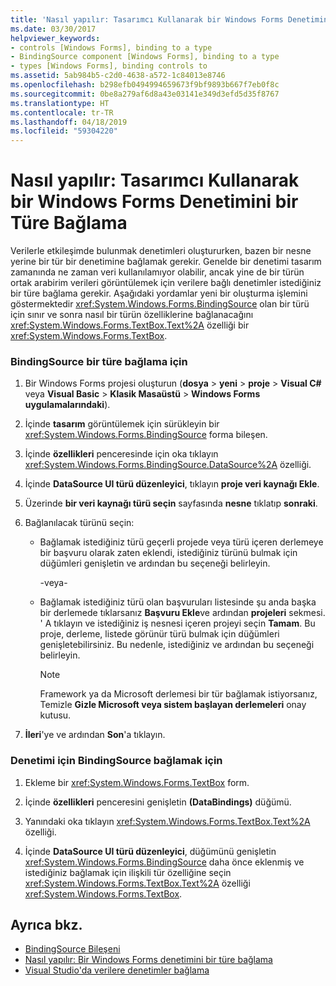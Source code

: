 ```yaml
---
title: 'Nasıl yapılır: Tasarımcı Kullanarak bir Windows Forms Denetimini bir Türe Bağlama'
ms.date: 03/30/2017
helpviewer_keywords:
- controls [Windows Forms], binding to a type
- BindingSource component [Windows Forms], binding to a type
- types [Windows Forms], binding controls to
ms.assetid: 5ab984b5-c2d0-4638-a572-1c84013e8746
ms.openlocfilehash: b298efb0494994659673f9bf9893b667f7eb0f8c
ms.sourcegitcommit: 0be8a279af6d8a43e03141e349d3efd5d35f8767
ms.translationtype: HT
ms.contentlocale: tr-TR
ms.lasthandoff: 04/18/2019
ms.locfileid: "59304220"
---
```

# <a name="how-to-bind-a-windows-forms-control-to-a-type-using-the-designer"></a>Nasıl yapılır: Tasarımcı Kullanarak bir Windows Forms Denetimini bir Türe Bağlama
Verilerle etkileşimde bulunmak denetimleri oluştururken, bazen bir nesne yerine bir tür bir denetimine bağlamak gerekir. Genelde bir denetimi tasarım zamanında ne zaman veri kullanılamıyor olabilir, ancak yine de bir türün ortak arabirim verileri görüntülemek için verilere bağlı denetimler istediğiniz bir türe bağlama gerekir. Aşağıdaki yordamlar yeni bir oluşturma işlemini göstermektedir <xref:System.Windows.Forms.BindingSource> olan bir türü için sınır ve sonra nasıl bir türün özelliklerine bağlanacağını <xref:System.Windows.Forms.TextBox.Text%2A> özelliği bir <xref:System.Windows.Forms.TextBox>.  
  
### <a name="to-bind-the-bindingsource-to-a-type"></a>BindingSource bir türe bağlama için  
  
1. Bir Windows Forms projesi oluşturun (**dosya** > **yeni** > **proje** > **Visual C#** veya **Visual Basic** > **Klasik Masaüstü** > **Windows Forms uygulamalarındaki**).  
  
2. İçinde **tasarım** görüntülemek için sürükleyin bir <xref:System.Windows.Forms.BindingSource> forma bileşen.  
  
3. İçinde **özellikleri** penceresinde için oka tıklayın <xref:System.Windows.Forms.BindingSource.DataSource%2A> özelliği.  
  
4. İçinde **DataSource UI türü düzenleyici**, tıklayın **proje veri kaynağı Ekle**.  
  
5. Üzerinde **bir veri kaynağı türü seçin** sayfasında **nesne** tıklatıp **sonraki**.  
  
6. Bağlanılacak türünü seçin:  
  
    -   Bağlamak istediğiniz türü geçerli projede veya türü içeren derlemeye bir başvuru olarak zaten eklendi, istediğiniz türünü bulmak için düğümleri genişletin ve ardından bu seçeneği belirleyin.  
  
         -veya-  
  
    -   Bağlamak istediğiniz türü olan başvuruları listesinde şu anda başka bir derlemede tıklarsanız **Başvuru Ekle**ve ardından **projeleri** sekmesi. ' A tıklayın ve istediğiniz iş nesnesi içeren projeyi seçin **Tamam**. Bu proje, derleme, listede görünür türü bulmak için düğümleri genişletebilirsiniz. Bu nedenle, istediğiniz ve ardından bu seçeneği belirleyin.  
  
        > [!NOTE]
        >  Framework ya da Microsoft derlemesi bir tür bağlamak istiyorsanız, Temizle **Gizle Microsoft veya sistem başlayan derlemeleri** onay kutusu.  
  
7. **İleri**'ye ve ardından **Son**'a tıklayın.  
  
### <a name="to-bind-the-control-to-the-bindingsource"></a>Denetimi için BindingSource bağlamak için  
  
1. Ekleme bir <xref:System.Windows.Forms.TextBox> form.  
  
2. İçinde **özellikleri** penceresini genişletin **(DataBindings)** düğümü.  
  
3. Yanındaki oka tıklayın <xref:System.Windows.Forms.TextBox.Text%2A> özelliği.  
  
4. İçinde **DataSource UI türü düzenleyici**, düğümünü genişletin <xref:System.Windows.Forms.BindingSource> daha önce eklenmiş ve istediğiniz bağlamak için ilişkili tür özelliğine seçin <xref:System.Windows.Forms.TextBox.Text%2A> özelliği <xref:System.Windows.Forms.TextBox>.  
  
## <a name="see-also"></a>Ayrıca bkz.

- [BindingSource Bileşeni](bindingsource-component.md)
- [Nasıl yapılır: Bir Windows Forms denetimini bir türe bağlama](how-to-bind-a-windows-forms-control-to-a-type.md)
- [Visual Studio'da verilere denetimler bağlama](/visualstudio/data-tools/bind-controls-to-data-in-visual-studio)

